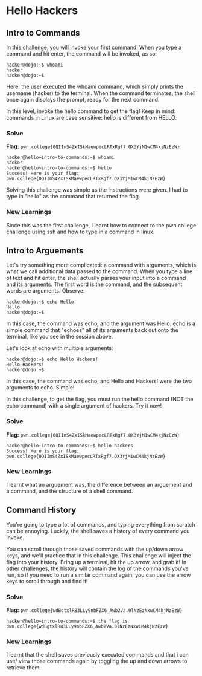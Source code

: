# Hello Hackers

## Intro to Commands
  In this challenge, you will invoke your first command! When you type a command and hit enter, the command will be invoked, as so:
  ```
  hacker@dojo:~$ whoami
  hacker
  hacker@dojo:~$
  ```
  
  Here, the user executed the whoami command, which simply prints the username (hacker) to the terminal. When the command terminates, the shell once again displays the prompt, ready for the next command.

  In this level, invoke the hello command to get the flag! Keep in mind: commands in Linux are case sensitive: hello is different from HELLO.
### Solve

**Flag:** `pwn.college{0QIImS4ZxISkMaewpecLRTxRgf7.QX3YjM1wCM4kjNzEzW}`

```
hacker@hello~intro-to-commands:~$ whoami
hacker
hacker@hello~intro-to-commands:~$ hello
Success! Here is your flag:
pwn.college{0QIImS4ZxISkMaewpecLRTxRgf7.QX3YjM1wCM4kjNzEzW}  
```

Solving this challenge was simple as the instructions were given. I had to type in "hello" as the command that returned the flag.

### New Learnings
Since this was the first challenge, I learnt how to connect to the pwn.college challenge using ssh and how to type in a command in linux.



## Intro to Arguements
Let's try something more complicated: a command with arguments, which is what we call additional data passed to the command. When you type a line of text and hit enter, the shell actually parses your input into a command and its arguments. The first word is the command, and the subsequent words are arguments. Observe:
```
hacker@dojo:~$ echo Hello
Hello
hacker@dojo:~$
```
In this case, the command was echo, and the argument was Hello. echo is a simple command that "echoes" all of its arguments back out onto the terminal, like you see in the session above.

Let's look at echo with multiple arguments:
```
hacker@dojo:~$ echo Hello Hackers!
Hello Hackers!
hacker@dojo:~$
```
In this case, the command was echo, and Hello and Hackers! were the two arguments to echo. Simple!

In this challenge, to get the flag, you must run the hello command (NOT the echo command) with a single argument of hackers. Try it now!

### Solve
**Flag:** `pwn.college{0QIImS4ZxISkMaewpecLRTxRgf7.QX3YjM1wCM4kjNzEzW}`
```
hacker@hello~intro-to-commands:~$ hello hackers
Success! Here is your flag:
pwn.college{0QIImS4ZxISkMaewpecLRTxRgf7.QX3YjM1wCM4kjNzEzW}
```

### New Learnings
I learnt what an arguement was, the difference between an arguement and a command, and the structure of a shell command.



## Command History
You're going to type a lot of commands, and typing everything from scratch can be annoying. Luckily, the shell saves a history of every command you invoke.

You can scroll through those saved commands with the up/down arrow keys, and we'll practice that in this challenge. This challenge will inject the flag into your history. Bring up a terminal, hit the up arrow, and grab it! In other challenges, the history will contain the log of the commands you've run, so if you need to run a similar command again, you can use the arrow keys to scroll through and find it!

### Solve
**Flag:** `pwn.college{wdBgtxlR83LLy9nbFZX6_Awb2Va.0lNzEzNxwCM4kjNzEzW}`

```
hacker@hello~intro-to-commands:~$ the flag is pwn.college{wdBgtxlR83LLy9nbFZX6_Awb2Va.0lNzEzNxwCM4kjNzEzW}
```

### New Learnings
I learnt that the shell saves previously executed commands and that i can use/ view those commands again by toggling the up and down arrows to retrieve them.
